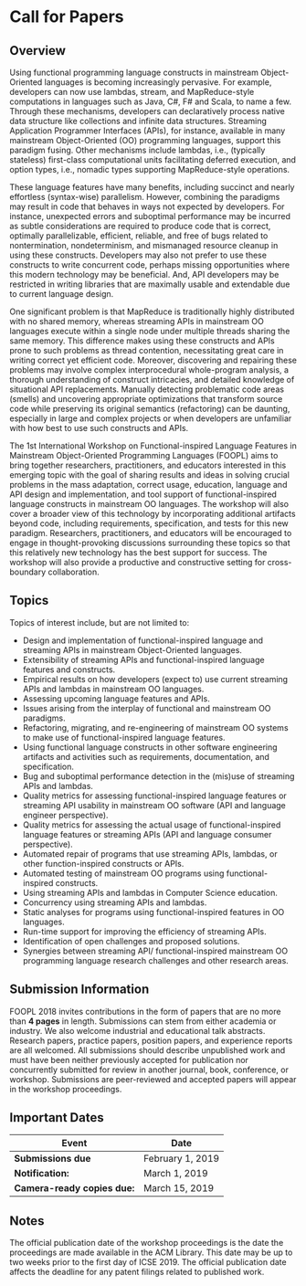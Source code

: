 # Call for Papers

## Overview

Using functional programming language constructs in mainstream Object-Oriented languages is becoming increasingly pervasive. For example, developers can now use lambdas, stream, and MapReduce-style computations in languages such as Java, C\#, F\# and Scala, to name a few. Through these mechanisms, developers can declaratively process native data structure like collections and infinite data structures. Streaming Application Programmer Interfaces (APIs), for instance, available in many mainstream Object-Oriented (OO) programming languages, support this paradigm fusing. Other mechanisms include lambdas, i.e., (typically stateless) first-class computational units facilitating deferred execution, and option types, i.e., nomadic types supporting MapReduce-style operations.

These language features have many benefits, including succinct and nearly effortless (syntax-wise) parallelism. However, combining the paradigms may result in code that behaves in ways not expected by developers. For instance, unexpected errors and suboptimal performance may be incurred as subtle considerations are required to produce code that is correct, optimally parallelizable, efficient, reliable, and free of bugs related to nontermination, nondeterminism, and mismanaged resource cleanup in using these constructs. Developers may also not prefer to use these constructs to write concurrent code, perhaps missing opportunities where this modern technology may be beneficial. And, API developers may be restricted in writing libraries that are maximally usable and extendable due to current language design.

One significant problem is that MapReduce is traditionally highly distributed with no shared memory, whereas streaming APIs in mainstream OO languages execute within a single node under multiple threads sharing the same memory. This difference makes using these constructs and APIs prone to such problems as thread contention, necessitating great care in writing correct yet efficient code. Moreover, discovering and repairing these problems may involve complex interprocedural whole-program analysis, a thorough understanding of construct intricacies, and detailed knowledge of situational API replacements. Manually detecting problematic code areas (smells) and uncovering appropriate optimizations that transform source code while preserving its original semantics (refactoring) can be daunting, especially in large and complex projects or when developers are unfamiliar with how best to use such constructs and APIs.

The 1st International Workshop on Functional-inspired Language Features in Mainstream Object-Oriented Programming Languages (FOOPL) aims to bring together researchers, practitioners, and educators interested in this emerging topic with the goal of sharing results and ideas in solving crucial problems in the mass adaptation, correct usage, education, language and API design and implementation, and tool support of functional-inspired language constructs in mainstream OO languages. The workshop will also cover a broader view of this technology by incorporating additional artifacts beyond code, including requirements, specification, and tests for this new paradigm. Researchers, practitioners, and educators will be encouraged to engage in thought-provoking discussions surrounding these topics so that this relatively new technology has the best support for success. The workshop will also provide a productive and constructive setting for cross-boundary collaboration.

## Topics

Topics of interest include, but are not limited to:

-   Design and implementation of functional-inspired language and streaming APIs in mainstream Object-Oriented languages.
-   Extensibility of streaming APIs and functional-inspired language features and constructs.
-   Empirical results on how developers (expect to) use current streaming APIs and lambdas in mainstream OO languages.
-   Assessing upcoming language features and APIs.
-   Issues arising from the interplay of functional and mainstream OO paradigms.
-   Refactoring, migrating, and re-engineering of mainstream OO systems to make use of functional-inspired language features.
-   Using functional language constructs in other software engineering artifacts and activities such as requirements, documentation, and specification.
-   Bug and suboptimal performance detection in the (mis)use of streaming APIs and lambdas.
-   Quality metrics for assessing functional-inspired language features or streaming API usability in mainstream OO software (API and language engineer perspective).
-   Quality metrics for assessing the actual usage of functional-inspired language features or streaming APIs (API and language consumer perspective).
-   Automated repair of programs that use streaming APIs, lambdas, or other function-inspired constructs or APIs.
-   Automated testing of mainstream OO programs using functional-inspired constructs.
-   Using streaming APIs and lambdas in Computer Science education.
-   Concurrency using streaming APIs and lambdas.
-   Static analyses for programs using functional-inspired features in OO languages.
-   Run-time support for improving the efficiency of streaming APIs.
-   Identification of open challenges and proposed solutions.
-   Synergies between streaming API/ functional-inspired mainstream OO programming language research challenges and other research areas.

## Submission Information

FOOPL 2018 invites contributions in the form of papers that are no more than **4 pages** in length. Submissions can stem from either academia or industry. We also welcome industrial and educational talk abstracts. Research papers, practice papers, position papers, and experience reports are all welcomed. All submissions should describe unpublished work and must have been neither previously accepted for publication nor concurrently submitted for review in another journal, book, conference, or workshop. Submissions are peer-reviewed and accepted papers will appear in the workshop proceedings.

## Important Dates

Event | Date
--- | ---
**Submissions due** | February 1, 2019
**Notification:**  | March 1, 2019
**Camera-ready copies due:** | March 15, 2019

## Notes

The official publication date of the workshop proceedings is the date the proceedings are made available in the ACM Library. This date may be up to two weeks prior to the first day of ICSE 2019. The official publication date affects the deadline for any patent filings related to published work.
